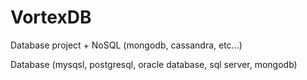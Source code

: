 # VortexDB

Database project + NoSQL (mongodb, cassandra, etc...)

Database (mysqsl, postgresql, oracle database, sql server, mongodb)
